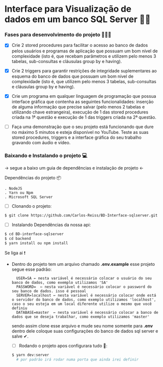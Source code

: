 # **Interface para Visualização de dados em um banco SQL Server** 🐱‍👤

### Fases para desenvolvimento do projeto 👨🏽‍💻

- [x] Crie 2 stored procedures para facilitar o acesso ao banco de dados pelos usuários e programas de aplicação que possuam um bom nível de complexidade (isto é, que recebam parâmetros e utilizem pelo menos 3 tabelas, sub-consultas e cláusulas group by e having).

- [x] Crie 2 triggers para garantir restrições de integridade suplementares ao esquema do banco de dados que possuam um bom nível de complexidade (isto é, que utilizem pelo menos 3 tabelas, sub-consultas e cláusulas group by e having).

- [x] Crie um programa em qualquer linguagem de programação que possua interface gráfica que contenha as seguintes funcionalidades: inserção de alguma informação que precise salvar (pelo menos 2 tabelas e utilizando chave estrangeira), execução de 1 das stored procedures criada na 1ª questão e execução de 1 das triggers criada na 2ª questão.

- [ ] Faça uma demonstração que o seu projeto está funcionando que dure no máximo 5 minutos e esteja disponível no YouTube. Teste as suas stored procedures, triggers e a interface gráfica do seu trabalho gravando com áudio e vídeo.


### Baixando e Instalando o projeto 💻

 → segue a baixo um guia de dependências e instalação de projeto ←

 Dependências do projeto 📦

    . NodeJS
    . Yarn ou Npm
    . Microsoft SQL Server

  - [ ] Clonando o projeto:
  ```bash
  $ git clone https://github.com/Carlos-Reiss/BD-Interface-sqlserver.git
  ```
  - [ ] Instalando Dependências da nossa api:
  ```bash
  $ cd BD-interface-sqlserver
  $ cd backend
  $ yarn install ou npm install
  ```

Se liga ai ❗

- Dentro do projeto tem um arquivo chamado **.env.example** esse projeto segue esse padrão:
 
  ```env
    USER=SA ← nesta variável é necessário colocar o usuário do seu banco de dados, como exemplo utilizamos 'SA'
    PASSWORD=  ← nesta variável é necessário colocar o password do seu banco de dados. isso é pessoal
    SERVER=localhost ← nesta variável é necessário colocar onde está o servidor do banco de dados, como exemplo utilizamos 'localhost', caso o seu esteja em um local diferente utilize o mesmo que você definiu
    DATABASE=master  ← nesta variável é necessário colocar a banco de dados que se deseja trabalhar, como exemplo utilizamos 'master'
  ```
  sendo assim clone esse arquivo e mude seu nome somente para **.env** dentro dele coloque suas configurações do banco de dados sql server e salve ✔.

  - [ ] Rodando o projeto apos configurara tudo 🚀:
  ```bash
  $ yarn dev:server
    # por padrão irá rodar numa porta que ainda irei definir
  ```